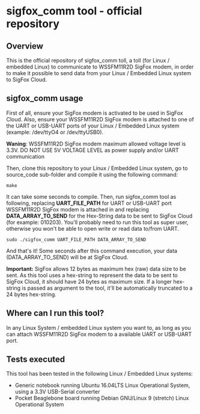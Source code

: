 # sigfox_comm tool - official repository

## Overview
This is the official repository of sigfox_comm toll, a toll (for Linux / embedded Linux) to communicate to WSSFM11R2D SigFox modem, in order to make it possible to send data from your Linux / Embedded Linux system to SigFox Cloud.


## sigfox_comm usage

First of all, ensure your SigFox modem is activated to be used in SigFox Cloud. Also, ensure your WSSFM11R2D SigFox modem is attached to one of the UART or USB-UART ports of your Linux / Embedded Linux system (example: /dev/ttyO4 or /dev/ttyUSB0). 

**Waning**: WSSFM11R2D SigFox modem maximum allowed voltage level is 3.3V. DO NOT USE 5V VOLTAGE LEVEL as power supply and/or UART communication

Then, clone this repository to your Linux / Embedded Linux system, go to source_code sub-folder and compile it using the following command:


```
make
```

It can take some seconds to compile. Then, run sigfox_comm tool as following, replacing **UART_FILE_PATH** for UART or USB-UART port WSSFM11R2D SigFox modem is attached in and replacing **DATA_ARRAY_TO_SEND** for the Hex-String data to be sent to SigFox Cloud (for example: 010203). You'll probably need to run this tool as super user, otherwise you won't be able to open write or read data to/from UART.


```
sudo ./sigfox_comm UART_FILE_PATH DATA_ARRAY_TO_SEND
```

And that's it! Some seconds after this command execution, your data (DATA_ARRAY_TO_SEND) will be at SigFox Cloud.


**Important:** SigFox allows 12 bytes as maximum hex (raw) data size to be sent. As this tool uses a hex-string to represent the data to be sent to SigFox Cloud, it should have 24 bytes as maximum size. If a longer hex-string is passed as argument to the tool, it'll be automatically truncated to a 24 bytes hex-string.


## Where can I run this tool?

In any Linux System / embedded Linux system you want to, as long as you can attach WSSFM11R2D SigFox modem to a available UART or USB-UART port.


## Tests executed

This tool has been tested in the following Linux / Embedded Linux systems:

* Generic notebook running Ubuntu 16.04LTS Linux Operational System, using a 3.3V USB-Serial converter
* Pocket Beaglebone board running Debian GNU/Linux 9 (stretch) Linux Operational System


